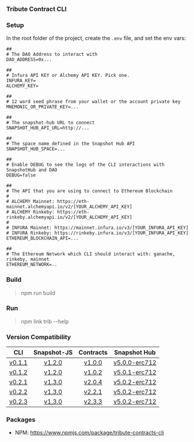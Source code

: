 ### Tribute Contract CLI

### Setup

In the root folder of the project, create the `.env` file, and set the env vars:

  ```
  ##
  # The DAO Address to interact with
  DAO_ADDRESS=0x...
  
  ##
  # Infura API KEY or Alchemy API KEY. Pick one.
  INFURA_KEY=
  ALCHEMY_KEY=

  ##
  # 12 word seed phrase from your wallet or the account private key
  MNEMONIC_OR_PRIVATE_KEY=...

  ##
  # The snapshot-hub URL to connect
  SNAPSHOT_HUB_API_URL=http://...

  ##
  # The space name defined in the Snapshot Hub API
  SNAPSHOT_HUB_SPACE=...

  ##
  # Enable DEBUG to see the logs of the CLI interactions with SnapshotHub and DAO
  DEBUG=false

  ## 
  # The API that you are using to connect to Ethereum Blockchain
  # 
  # ALCHEMY Mainnet: https://eth-mainnet.alchemyapi.io/v2/[YOUR_ALCHEMY_API_KEY]
  # ALCHEMY Rinkeby: https://eth-rinkeby.alchemyapi.io/v2/[YOUR_ALCHEMY_API_KEY]
  #
  # INFURA Mainnet: https://mainnet.infura.io/v3/[YOUR_INFURA_API_KEY]
  # INFURA Rinkeby: https://rinkeby.infura.io/v3/[YOUR_INFURA_API_KEY]
  ETHEREUM_BLOCKCHAIN_API=...

  ## 
  # The Ethereum Network which CLI should interact with: ganache, rinkeby, mainnet
  ETHEREUM_NETWORK=..
  ```

### Build

> npm run build

### Run

> npm link
> trib --help

### Version Compatibility

|                                        CLI                                         |                                   Snapshot-JS                                   |                                   Contracts                                    |                                      Snapshot Hub                                       |
| :--------------------------------------------------------------------------------: | :-----------------------------------------------------------------------------: | :----------------------------------------------------------------------------: | :-------------------------------------------------------------------------------------: |
| [v0.1.1](https://github.com/openlawteam/tribute-contracts-cli/releases/tag/v0.1.1) | [v1.2.0](https://github.com/openlawteam/snapshot-js-erc712/releases/tag/v1.2.0) | [v1.0.0](https://github.com/openlawteam/tribute-contracts/releases/tag/v1.0.0) | [v5.0.0-erc712](https://github.com/openlawteam/snapshot-hub/releases/tag/v5.0.0-erc712) |
| [v0.1.2](https://github.com/openlawteam/tribute-contracts-cli/releases/tag/v0.1.2) | [v1.2.0](https://github.com/openlawteam/snapshot-js-erc712/releases/tag/v1.2.0) | [v1.0.2](https://github.com/openlawteam/tribute-contracts/releases/tag/v1.0.2) | [v5.0.1-erc712](https://github.com/openlawteam/snapshot-hub/releases/tag/v5.0.1-erc712) |
| [v0.2.1](https://github.com/openlawteam/tribute-contracts-cli/releases/tag/v0.2.1) | [v1.3.0](https://github.com/openlawteam/snapshot-js-erc712/releases/tag/v1.3.0) | [v2.0.4](https://github.com/openlawteam/tribute-contracts/releases/tag/v2.0.4) | [v5.0.2-erc712](https://github.com/openlawteam/snapshot-hub/releases/tag/v5.0.2-erc712) |
| [v0.2.2](https://github.com/openlawteam/tribute-contracts-cli/releases/tag/v0.2.2) | [v1.3.0](https://github.com/openlawteam/snapshot-js-erc712/releases/tag/v1.3.0) | [v2.2.1](https://github.com/openlawteam/tribute-contracts/releases/tag/v2.2.1) | [v5.0.2-erc712](https://github.com/openlawteam/snapshot-hub/releases/tag/v5.0.2-erc712) |
| [v0.2.3](https://github.com/openlawteam/tribute-contracts-cli/releases/tag/v0.2.3) | [v1.3.0](https://github.com/openlawteam/snapshot-js-erc712/releases/tag/v1.3.0) | [v2.3.3](https://github.com/openlawteam/tribute-contracts/releases/tag/v2.3.3) | [v5.0.2-erc712](https://github.com/openlawteam/snapshot-hub/releases/tag/v5.0.2-erc712) |

### Packages

- NPM: https://www.npmjs.com/package/tribute-contracts-cli
